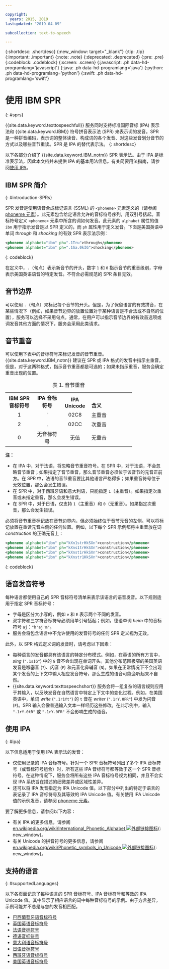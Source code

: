 ```yaml
---

copyright:
  years: 2015, 2019
lastupdated: "2019-04-09"

subcollection: text-to-speech

---
```


{:shortdesc: .shortdesc}
{:new_window: target="_blank"}
{:tip: .tip}
{:important: .important}
{:note: .note}
{:deprecated: .deprecated}
{:pre: .pre}
{:codeblock: .codeblock}
{:screen: .screen}
{:javascript: .ph data-hd-programlang='javascript'}
{:java: .ph data-hd-programlang='java'}
{:python: .ph data-hd-programlang='python'}
{:swift: .ph data-hd-programlang='swift'}

# 使用 IBM SPR
{: #sprs}

{{site.data.keyword.texttospeechfull}} 服务同时支持标准国际音标 (IPA) 表示法和 {{site.data.keyword.IBM}} 符号拼音表示法 (SPR) 来表示词的发音。SPR 是一种拼音编码，表示词的整体读音、构成词的各个发音、对这些发音划分音节的方式以及哪些音节重读。SPR 是 IPA 的替代表示法。
{: shortdesc}

以下各部分介绍了 {{site.data.keyword.IBM_notm}} SPR 表示法。由于 IPA 是标准表示法，因此本文档并未提供 IPA 的基本用法信息。有关简要用法指南，请参阅[使用 IPA](#ipa)。

## IBM SPR 简介
{: #introduction-SPRs}

SPR 发音是使用语音合成标记语言 (SSML) 的 `<phoneme>` 元素定义的（请参阅 [phoneme 元素](/docs/services/text-to-speech/SSML-elements.html#phoneme_element)）。此元素包含给定语言允许的音标符号序列，用双引号括起。音标符号定义 `<phoneme>` 元素中所含的词如何发音。此元素的 `alphabet` 属性的值 `ibm` 用于指示发音是以 SPR 定义的，而 `ph` 属性用于定义发音。下面是美国英语中单词 *through* 和 *shocking* 的有效 SPR 表示法示例：

```xml
<phoneme alphabet="ibm" ph=".1Tru">through</phoneme>
<phoneme alphabet="ibm" ph=".1Sa.0kIG">shocking</phoneme>
```
{: codeblock}

在定义中，`.`（句点）表示新音节的开头，数字 `1` 和 `0` 指示音节的重音级别，字母表示美国英语语音的特定发音。不符合必需规范的 SPR 条目无效。

## 音节边界

可以使用 `.`（句点）来标记每个音节的开头。但是，为了保留语言的有效拼音，在某些情况下（例如，如果音节边界的放置位置对于某种语言是不合法或不自然的位置），服务可以选择不采用句点。通常，在用户可以指示音节边界的有效首选项或词发音其他方面的情况下，服务会采用此类请求。

## 音节重音

可以使用下表中的音标符号来标记发音的音节重音。{{site.data.keyword.IBM_notm}} 建议在 SPR 或 IPA 格式的发音中指示主重音。但是，对于这两种格式，指示音节重音都是可选的；如果未指示重音，服务会确定重音出现的位置。

<table style="width:80%">
  <caption>表 1. 音节重音</caption>
  <tr>
    <th style="width:22%; text-align:center; vertical-align:bottom">
      IBM SPR 音标符号
    </th>
    <th style="width:22%; text-align:center; vertical-align:bottom">
      IPA 音标符号
    </th>
    <th style="width:22%; text-align:center; vertical-align:bottom">
      IPA Unicode
    </th>
    <th style="text-align:left; vertical-align:bottom">
      含义
    </th>
  </tr>
  <tr>
    <td style="text-align:center">
      1
    </td>
    <td style="text-align:center">
      <code>&#712;</code>
    </td>
    <td style="text-align:center">
      02C8
    </td>
    <td>
      主重音
    </td>
  </tr>
  <tr>
    <td style="text-align:center">
      2
    </td>
    <td style="text-align:center">
      <code>&#716;</code>
    </td>
    <td style="text-align:center">
      02CC
    </td>
    <td>
      次重音
    </td>
  </tr>
  <tr>
    <td style="text-align:center">
      0
    </td>
    <td style="text-align:center">无音标符号</td>
    <td style="text-align:center">无值</td>
    <td>
      无重音
    </td>
  </tr>
</table>

**注：**

-   在 IPA 中，对于法语，将忽略音节重音符号。在 SPR 中，对于法语，不会忽略音节重音；如果指定了音节重音，那么音节重音必须位于该音节的元音正前方。在 SPR 中，法语的音节重音要比其他语言严格得多；如果重音符号位于无效位置，那么会发生错误。
-   在 SPR 中，对于西班牙语和意大利语，只能指定 `1`（主重音）。如果指定次重音或未指定重音，那么会发生错误。
-   在 SPR 中，对于日语，仅支持 `1`（主重音）和 `0`（无重音）。如果指定次重音，那么会发生错误。

必须将音节重音标记放在音节边界内，但必须始终位于音节元音的左侧。可以将标记放置在重读元音左侧的任何位置。例如，以下每个 SPR 示例都将主重音放在词 *construction* 的正确元音上：

```xml
<phoneme alphabet="ibm" ph="kXn1strHkSXn">construction</phoneme>
<phoneme alphabet="ibm" ph="kXns1trHkSXn">construction</phoneme>
<phoneme alphabet="ibm" ph="kXnst1rHkSXn">construction</phoneme>
<phoneme alphabet="ibm" ph="kXnstr1HkSXn">construction</phoneme>
```
{: codeblock}

## 语音发音符号

每种语言都使用自己的 SPR 音标符号清单来表示该语言的语音发音。以下规则适用于指定 SPR 音标符号：

-   字母是区分大小写的，例如 `e` 和 `E` 表示两个不同的发音。
-   双字符和三字符音标符号必须用单引号括起；例如，德语单词 *heim* 中的音标符号 `aj`：`"h'aj'm"`。
-   服务会将包含语言中不允许使用的发音符号的任何 SPR 定义视为无效。

此外，以 SPR 格式定义词的发音时，请考虑以下因素：

-   每种语言的发音都具有该语言的特定分布模式。例如，在英语的所有方言中，*sing* (`".1sIG"`) 中的 `G` 音不会出现在单词开头。其他分布范围极窄的美国英语发音是喉塞音 (`?`)、闪音 (`F`) 和元音化鼻辅音 (`N`)。如果在正常情况下不会出现某个发音的上下文中输入相应发音符号，那么生成的语音可能会听起来不自然。
-   {{site.data.keyword.texttospeechshort}} 服务会将一组复杂的语言规则应用于其输入，以反映发音在自然语言中特定上下文中的变化过程。例如，在美国英语中，单词 *write* (`".1r1Yt"`) 的 `t` 音在 *writer* (`".1rY.0FR"`) 中发为闪音 (`F`)。SPR 输入会像普通输入文本一样经历这些修改。在此示例中，输入 `".1rY.0tR"` 或 `".1rY.0FR"` 不会影响生成的语音。

## 使用 IPA
{: #ipa}

以下信息适用于使用 IPA 表示法的发音：

-   仅使用记录的 IPA 音标符号。针对一个 SPR 音标符号列出了多个 IPA 音标符号（或音标符号组合）时，所有这些 IPA 音标符号都等效于这一个 SPR 音标符号。在这种情况下，服务会将所有这些 IPA 音标符号视为相同，并且不会实现 IPA 系统旨在描述的细微差异或区域性差异。
-   还可以将 IPA 发音指定为 IPA Unicode 值。以下部分中列出的特定于语言的表记录了 IPA 音标符号及其等效的 IPA Unicode 值。有关使用 IPA Unicode 值的示例发音，请参阅 [phoneme 元素](/docs/services/text-to-speech/SSML-elements.html#phoneme_element)。

要了解更多信息，请参阅以下内容：

-   有关 IPA 的更多信息，请参阅 [en.wikipedia.org/wiki/International_Phonetic_Alphabet ![外部链接图标](../../icons/launch-glyph.svg "外部链接图标")](https://en.wikipedia.org/wiki/International_Phonetic_Alphabet){: new_window}。
-   有关 Unicode 的拼音符号的更多信息，请参阅 [en.wikipedia.org/wiki/Phonetic_symbols_in_Unicode ![外部链接图标](../../icons/launch-glyph.svg "外部链接图标")](https://en.wikipedia.org/wiki/Phonetic_symbols_in_Unicode){: new_window}。

## 支持的语言
{: #supportedLanguages}

以下各页面记录了每种语言的 SPR 音标符号、IPA 音标符号和等效的 IPA Unicode 值。其中显示了相应语言的词中每种音标符号的示例。由于方言差异，示例可能并不总是与您的发音相匹配。

-   [巴西葡萄牙语音标符号](/docs/services/text-to-speech/pt-BR-SPRs.html)
-   [英国英语音标符号](/docs/services/text-to-speech/en-GB-SPRs.html)
-   [法语音标符号](/docs/services/text-to-speech/fr-FR-SPRs.html)
-   [德语音标符号](/docs/services/text-to-speech/de-DE-SPRs.html)
-   [意大利语音标符号](/docs/services/text-to-speech/it-IT-SPRs.html)
-   [日语音标符号](/docs/services/text-to-speech/ja-JP-SPRs.html)
-   [西班牙语音标符号](/docs/services/text-to-speech/es-ES-SPRs.html)
-   [美国英语音标符号](/docs/services/text-to-speech/en-US-SPRs.html)
